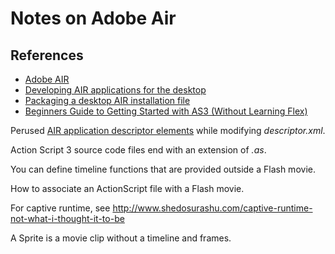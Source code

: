 # Notes on Adobe Air

## References

- [Adobe AIR](http://help.adobe.com/en_US/air/build/index.html)
- [Developing AIR applications for the desktop](http://help.adobe.com/en_US/air/build/WSfffb011ac560372f20b57e08128cc91aa2f-8000.html)
- [Packaging a desktop AIR installation file](http://help.adobe.com/en_US/air/build/WS5b3ccc516d4fbf351e63e3d118666ade46-7f66.html)
- [Beginners Guide to Getting Started with AS3 (Without Learning Flex)](http://www.senocular.com/flash/tutorials/as3withmxmlc/)

Perused [AIR application descriptor elements](http://help.adobe.com/en_US/air/build/WSfffb011ac560372f2fea1812938a6e463-8000.html)
while modifying _descriptor.xml_.

Action Script 3 source code files end with an extension of _.as_.

You can define timeline functions that are provided outside a Flash movie.

How to associate an ActionScript file with a Flash movie.

For captive runtime, see http://www.shedosurashu.com/captive-runtime-not-what-i-thought-it-to-be

A Sprite is a movie clip without a timeline and frames.


